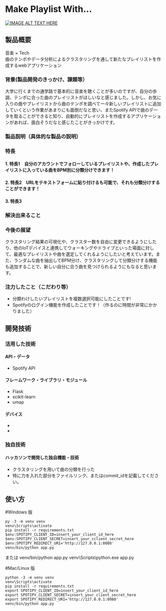 # Make Playlist With...

[![IMAGE ALT TEXT HERE](https://jphacks.com/wp-content/uploads/2023/07/JPHACKS2023_ogp.png)](https://www.youtube.com/watch?v=yYRQEdfGjEg)

## 製品概要
音楽 × Tech  
曲のテンポやデータ分析によるクラスタリングを通して新たなプレイリストを作成するwebアプリケーション
### 背景(製品開発のきっかけ、課題等）
大学に行くまでの通学路で基本的に音楽を聴くことが多いのですが、自分の歩調、テンポに合った曲のプレイリストがほしいなと感じました。しかし、お気に入りの曲やプレイリストから曲のテンポを調べて一々新しいプレイリストに追加していくという作業があまりにも面倒だなと思い、またSpotify APIで曲のデータを取ることができると知り、自動的にプレイリストを作成するアプリケーションがあれば、面白そうだなと感じたことがきっかけです。
#### 
### 製品説明（具体的な製品の説明）
### 特長
#### 1. 特長1　自分のアカウントでフォローしているプレイリストや、作成したプレイリストに入っている曲をBPM別に分類分けできます！
#### 2. 特長2　URLをテキストフォームに貼り付けるも可能で、それも分類分けすることができます！
#### 3. 特長3　

### 解決出来ること
### 今後の展望
クラスタリング結果の可視化や、クラスター数を自由に変更できるようにしたり、他のIoTデバイスと連携してウォーキングやドライブといった場面に対して、最適なプレイリストや曲を選定してくれるようにしたいと考えています。また、ランダムな曲を抽出してBPM分け、クラスタリングして分類分けする機能も追加することで、新しい自分に合う曲を見つけられるようにもなると思います。
### 注力したこと（こだわり等）
* 分類わけしたいプレイリストを複数選択可能にしたことです!
* Spotifyのログイン機能を作成したことです！（作るのに時間が非常にかかりました）

## 開発技術
### 活用した技術
#### API・データ
* Spotify API

#### フレームワーク・ライブラリ・モジュール
* Flask
* scikit-learn
* umap

#### デバイス
* 
* 

### 独自技術
#### ハッカソンで開発した独自機能・技術
* クラスタリングを用いて曲の分類を行った
* 特に力を入れた部分をファイルリンク、またはcommit_idを記載してください。


## 使い方
#Windows 版

```
py -3 -m venv venv
venv\Scripts\activate
pip install -r requirements.txt
$env:SPOTIPY_CLIENT_ID=insert_your_client_id_here
$env:SPOTIPY_CLIENT_SECRET=insert_your_cclient_secret_here
$env:SPOTIPY_REDIRECT_URI='http://127.0.0.1:8080'
venv/bin/python app.py
```

または venv/bin/python app.py
venv\Scripts\python.exe app.py

#Mac/Linux 版

```
python -3 -m venv venv
venv\Scripts\activate
pip install -r requirements.txt
export SPOTIPY_CLIENT_ID=insert_your_client_id_here
export SPOTIPY_CLIENT_SECRET=insert_your_client_secret_here
export SPOTIPY_REDIRECT_URI='http://127.0.0.1:8080'
venv/bin/python app.py
```
